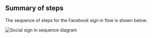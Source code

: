 ## Summary of steps

The sequence of steps for the Facebook sign in flow is shown below.

<div class="common-image-format">

![Social sign in sequence diagram](/img/oie-embedded-sdk/oie-embedded-sdk-use-case-social-sign-in.png
 "Social sign in sequence diagram")

</div>
